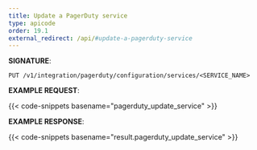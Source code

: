 ```yaml
---
title: Update a PagerDuty service
type: apicode
order: 19.1
external_redirect: /api/#update-a-pagerduty-service
---
```


**SIGNATURE**:

`PUT /v1/integration/pagerduty/configuration/services/<SERVICE_NAME>`

**EXAMPLE REQUEST**:

{{< code-snippets basename="pagerduty_update_service" >}}

**EXAMPLE RESPONSE**:

{{< code-snippets basename="result.pagerduty_update_service" >}}
